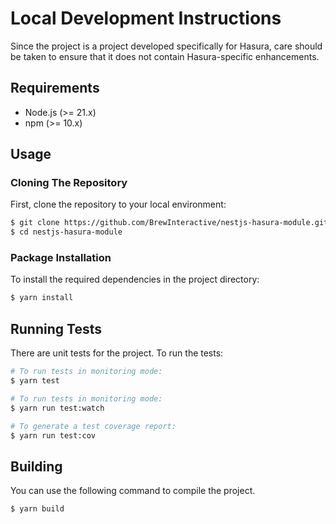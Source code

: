# Local Development Instructions

Since the project is a project developed specifically for Hasura, care should be taken to ensure that it does not contain Hasura-specific enhancements.

## Requirements

- Node.js (>= 21.x)
- npm (>= 10.x)

## Usage

### Cloning The Repository

First, clone the repository to your local environment:

```bash
$ git clone https://github.com/BrewInteractive/nestjs-hasura-module.git
$ cd nestjs-hasura-module
```

### Package Installation

To install the required dependencies in the project directory:

```bash
$ yarn install
```

## Running Tests

There are unit tests for the project. To run the tests:

```bash
# To run tests in monitoring mode:
$ yarn test

# To run tests in monitoring mode:
$ yarn run test:watch

# To generate a test coverage report:
$ yarn run test:cov
```

## Building

You can use the following command to compile the project.

```bash
$ yarn build
```
